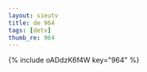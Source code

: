 ```yaml
--- 
layout: sieutv
title: de 964
tags: [detv]
thumb_re: 964
---
```

{% include oADdzK6f4W key="964" %} 
